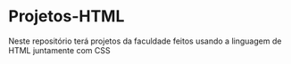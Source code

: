 # Projetos-HTML
Neste repositório terá projetos da faculdade feitos usando a linguagem de HTML juntamente com CSS
